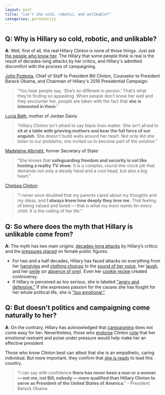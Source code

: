 ```yaml
---
layout: post
title: "isn't she cold, robotic, and unlikable?"
categories: personality
---  
```

  
## Q: Why is Hillary so cold, robotic, and unlikable?

**A**: Well, first of all, the real Hillary Clinton is none of those things. Just ask [the people who know her](http://www.vox.com/a/hillary-clinton-interview/the-gap-listener-leadership-quality). The Hillary that some people think is real is the result of decades-long attacks by her critics, and Hillary's admitted discomfort with the process of campaigning.

[John Podesta](http://www.vox.com/a/hillary-clinton-interview/the-gap-listener-leadership-quality), Chief of Staff to President Bill Clinton, Counselor to President Barack Obama, and Chairman of Hillary's 2016 Presidential Campaign:
>"You hear people say, ‘She’s so different in person.’ That’s what they’re finding so appealing. When people don’t know her well and they encounter her, people are taken with the fact that **she is interested in them**."

[Lucia Bath](http://time.com/4424704/dnc-mothers-movement-transcript-speech-video/), mother of Jordan Davis:
>"Hillary Clinton isn’t afraid to say black lives matter. She isn’t afraid to **sit at a table with grieving mothers and bear the full force of our anguish**. She doesn’t build walls around her heart. Not only did she listen to our problems, she invited us to become part of the solution." 

[Madeleine Albright](https://www.demconvention.com/app_news/app_news_speeches/former-secretary-state-madeleine-albright-2016-dnc-speech/), former Secretary of State:
>"She knows that **safeguarding freedom and security is not like hosting a reality TV show**. It is a complex, round-the-clock job that demands not only a steady hand and a cool head, but also a big heart."

[Chelsea Clinton](http://www.realclearpolitics.com/video/2016/07/28/chelsea_clinton_introduces_hillary_at_dnc_she_never_forgets_who_she_is_fighting_for.html):
>"I never once doubted that my parents cared about my thoughts and my ideas, and **I always knew how deeply they love me**. That feeling of being valued and loved — that is what my mom wants for every child. It is the calling of her life."

## Q: So where does the myth that Hillary is unlikable come from?

**A**: The myth has two main origins: [decades-long attacks](https://decorrespondent.nl/5072/clinton-derangement-syndrome-diagnosing-the-real-reason-that-so-many-americans-hate-hillary/1434615793424-45000115) by Hillary’s critics; and the [pressures placed](http://www.nytimes.com/2016/09/25/opinion/sunday/hillary-clintons-angry-face.html?_r=0) on female public figures.

* For two and a half decades, Hillary has faced attacks on everything from her [hairstyles](http://www.slate.com/articles/double_x/doublex/2015/11/hillary_clinton_hair_attacks_from_the_headband_to_the_wig.html) and [clothing choices](https://www.bustle.com/articles/86973-5-times-hillary-clintons-style-was-criticized-instead-of-her-ideas) to the [sound of her voice](http://www.huffingtonpost.com/entry/complaining-hillary-clintons-voice_us_579add5de4b0693164c0b55c), her [laugh](http://mediamatters.org/blog/2015/10/14/media-return-to-deriding-hillary-clintons-laugh/206136), and her [smile](http://fortune.com/2016/09/27/hillary-clinton-smiling-debate/) (or [absence of one](http://www.nytimes.com/2016/09/09/us/politics/hillary-clinton-smiling.html)). Even her [cookie recipe](http://www.cnn.com/2012/03/16/opinion/swinth-hillary-clinton/index.html) created controversy. 
* If Hillary is perceived as too serious, she is labeled ["angry and defensive.”](http://nytlive.nytimes.com/womenintheworld/2016/09/08/clinton-criticized-for-not-smiling-enough-during-commander-in-chief-forum/) If she expresses passion for the causes she has fought for her whole political life, she is ["too emotional."](https://thinkprogress.org/media-torn-over-whether-to-cast-clinton-as-weak-or-calculating-for-emotional-display-89faa9827964#.45qbd7hn2) 

## Q: But doesn't politics and campaigning come naturally to her?

**A**: On the contrary, Hillary has acknowledged that [campaigning](http://www.politico.com/blogs/2016-dem-primary-live-updates-and-results/2016/03/hillary-clinton-i-am-not-a-natural-politician-220544) does not come easy for her. Nevertheless, those who [endorse](http://www.chron.com/opinion/recommendations/article/For-Hillary-Clinton-8650345.php) Clinton [note](http://www.azcentral.com/story/opinion/editorial/2016/09/27/hillary-clinton-endorsement/91198668/) that her emotional restraint and poise under pressure would help make her an effective president

Those who know Clinton best can attest that she is an empathetic, caring individual. But more important, they confirm that [she is ready](http://www.vox.com/2016/7/27/12306702/democratic-convention-obama-hillary-clinton-bill-qualified) to lead this country.
> "I can say with confidence **there has never been a man or a woman — not me, not Bill, nobody — more qualified than Hillary Clinton to serve as President of the United States of America**." - President Barack Obama

